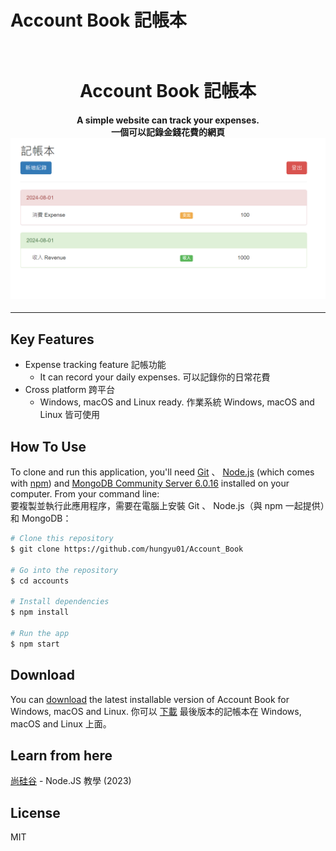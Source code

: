# Account Book 記帳本
<h1 align="center">
<br>
  Account Book 記帳本
<br>
</h1>

<h4 align="center">A simple website can track your expenses.
<br>
一個可以記錄金錢花費的網頁
<br>
<img src="https://github.com/hungyu01/Account_Book/blob/main/accounts/public/example.png" alt="Account_Book" width="600">
</h4>
<hr>

## Key Features

* Expense tracking feature 記帳功能
  - It can record your daily expenses. 可以記錄你的日常花費
* Cross platform 跨平台
  - Windows, macOS and Linux ready. 作業系統 Windows, macOS and Linux 皆可使用

## How To Use

To clone and run this application, you'll need [Git](https://git-scm.com) 、 [Node.js](https://nodejs.org/en/download/) (which comes with [npm](http://npmjs.com)) and [MongoDB Community Server 6.0.16](https://www.mongodb.com/try/download/community) installed on your computer. From your command line:
<br>
要複製並執行此應用程序，需要在電腦上安裝 Git 、 Node.js（與 npm 一起提供）和 MongoDB：

```bash
# Clone this repository
$ git clone https://github.com/hungyu01/Account_Book

# Go into the repository
$ cd accounts

# Install dependencies
$ npm install

# Run the app
$ npm start
```


## Download

You can [download](https://github.com/hungyu01/Account_Book) the latest installable version of Account Book for Windows, macOS and Linux.
你可以 [下載](https://github.com/hungyu01/Account_Book) 最後版本的記帳本在 Windows, macOS and Linux 上面。


## Learn from here

[尚硅谷](https://www.youtube.com/playlist?list=PLmOn9nNkQxJGOPF4yPJ_H8lyn73KBcPtP) - Node.JS 教學 (2023)

## License

MIT


